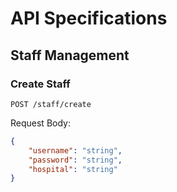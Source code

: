 # API Specifications

## Staff Management

### Create Staff
`POST /staff/create`

Request Body:
```json
{
    "username": "string",
    "password": "string",
    "hospital": "string"
}